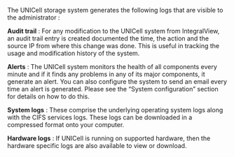 The UNICell storage system generates the following logs that are visible to the administrator :

**Audit trail** : For any modification to the UNICell system from IntegralView, an audit trail entry is created documented the time, the action and the source IP from where this change was done. This is useful in tracking the usage and modification history of the system.

**Alerts** : The UNICell system monitors the health of all components every minute and if it finds any problems in any of its major components, it generate an alert. You can also configure the system to send an email every time an alert is generated. Please see the “System configuration” section for details on how to do this.

**System logs** : These comprise the underlying operating system logs along with the CIFS services logs. These logs can be downloaded in a compressed format onto your computer.

**Hardware logs** : If UNICell is running on supported hardware, then the hardware specific logs are also available to view or download.
